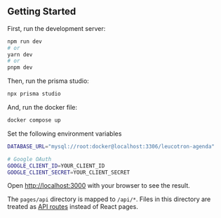 ## Getting Started

First, run the development server:

```bash
npm run dev
# or
yarn dev
# or
pnpm dev
```

Then, run the prisma studio:

```bash
npx prisma studio
```

And, run the docker file:

```bash
docker compose up
```

Set the following environment variables
```bash
DATABASE_URL="mysql://root:docker@localhost:3306/leucotron-agenda"

# Google OAuth
GOOGLE_CLIENT_ID=YOUR_CLIENT_ID
GOOGLE_CLIENT_SECRET=YOUR_CLIENT_SECRET
```

Open [http://localhost:3000](http://localhost:3000) with your browser to see the result.

The `pages/api` directory is mapped to `/api/*`. Files in this directory are treated as [API routes](https://nextjs.org/docs/api-routes/introduction) instead of React pages.
